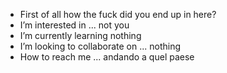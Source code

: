 - First of all how the fuck did you end up in here?
- I’m interested in ... not you
- I’m currently learning nothing
- I’m looking to collaborate on ... nothing
- How to reach me ... andando a quel paese

<!---
yCorrix/yCorrix is a ✨ special ✨ repository because its `README.md` (this file) appears on your GitHub profile.
You can click the Preview link to take a look at your changes.
--->
